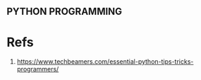 PYTHON PROGRAMMING
---

# Refs
1. https://www.techbeamers.com/essential-python-tips-tricks-programmers/ 
